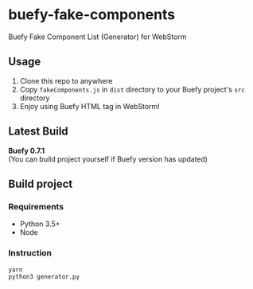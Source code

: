 # buefy-fake-components
Buefy Fake Component List (Generator) for WebStorm

## Usage
1. Clone this repo to anywhere
2. Copy `fakeComponents.js` in `dist` directory to your Buefy project's `src` directory
3. Enjoy using Buefy HTML tag in WebStorm!

## Latest Build
**Buefy 0.7.1**<br>
(You can build project yourself if Buefy version has updated)

## Build project
### Requirements
* Python 3.5+
* Node

### Instruction
```
yarn
python3 generator.py
```